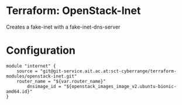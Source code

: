 # Terraform: OpenStack-Inet

Creates a fake-inet with a fake-inet-dns-server

# Configuration

```
module "internet" {
	source = "git@git-service.ait.ac.at:sct-cyberrange/terraform-modules/openstack-inet.git"
	router_name = "${var.router_name}"
        dnsimage_id = "${openstack_images_image_v2.ubuntu-bionic-amd64.id}"
}
```

